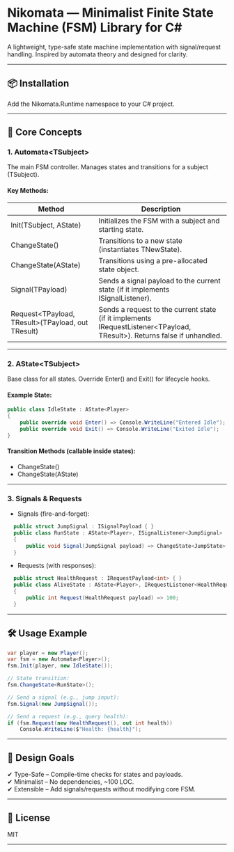 # Nikomata — Minimalist Finite State Machine (FSM) Library for C#  

A lightweight, type-safe state machine implementation with signal/request handling. Inspired by automata theory and designed for clarity.  

---  
## 📦 Installation  
Add the Nikomata.Runtime namespace to your C# project.  

---  
## 🚀 Core Concepts  
### 1. Automata\<TSubject>  
The main FSM controller. Manages states and transitions for a subject (TSubject).  

#### Key Methods:  
| Method | Description |  
|--------|-------------|  
| Init(TSubject, AState<TSubject>) | Initializes the FSM with a subject and starting state. |  
| ChangeState<TNewState>() | Transitions to a new state (instantiates TNewState). |  
| ChangeState(AState<TSubject>) | Transitions using a pre-allocated state object. |  
| Signal<TPayload>(TPayload) | Sends a signal payload to the current state (if it implements ISignalListener<TPayload>). |  
| Request<TPayload, TResult>(TPayload, out TResult) | Sends a request to the current state (if it implements IRequestListener<TPayload, TResult>). Returns false if unhandled. |  

---  
### 2. AState\<TSubject>  
Base class for all states. Override Enter() and Exit() for lifecycle hooks.  

#### Example State:  

```csharp
public class IdleState : AState<Player>  
{  
    public override void Enter() => Console.WriteLine("Entered Idle");  
    public override void Exit() => Console.WriteLine("Exited Idle");  
}   
```

#### Transition Methods (callable inside states):  
- ChangeState<TNewState>()  
- ChangeState(AState<TSubject>)  

---  
### 3. Signals & Requests  
- Signals (fire-and-forget):  
```csharp
  public struct JumpSignal : ISignalPayload { }  
  public class RunState : AState<Player>, ISignalListener<JumpSignal>  
  {  
      public void Signal(JumpSignal payload) => ChangeState<JumpState>();  
  }  
```
- Requests (with responses):  
```csharp
  public struct HealthRequest : IRequestPayload<int> { }  
  public class AliveState : AState<Player>, IRequestListener<HealthRequest, int>  
  {  
      public int Request(HealthRequest payload) => 100;  
  }  
```   

---  
## 🛠️ Usage Example  
```csharp
var player = new Player();  
var fsm = new Automata<Player>();  
fsm.Init(player, new IdleState());  

// State transition:  
fsm.ChangeState<RunState>();  

// Send a signal (e.g., jump input):  
fsm.Signal(new JumpSignal());  

// Send a request (e.g., query health):  
if (fsm.Request(new HealthRequest(), out int health))  
    Console.WriteLine($"Health: {health}");   
```
---  
## 🎯 Design Goals  
✔ Type-Safe – Compile-time checks for states and payloads.  
✔ Minimalist – No dependencies, ~100 LOC.  
✔ Extensible – Add signals/requests without modifying core FSM.  

---  
## 📜 License  
MIT  

---

